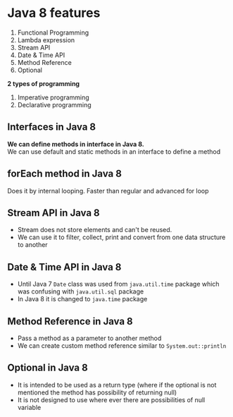 # Java 8 features

1. Functional Programming
2. Lambda expression
3. Stream API
4. Date & Time API
5. Method Reference
6. Optional

**2 types of programming**
1. Imperative programming
2. Declarative programming

## Interfaces in Java 8
**We can define methods in interface in Java 8.**<br>
We can use default and static methods in an interface to define a method

## forEach method in Java 8
Does it by internal looping. Faster than regular and advanced for loop

## Stream API in Java 8
* Stream does not store elements and can't be reused.
* We can use it to filter, collect, print and convert from one data structure to another

## Date & Time API in Java 8
* Until Java 7 `Date` class was used from `java.util.time` package which was confusing with `java.util.sql` package
* In Java 8 it is changed to `java.time` package

## Method Reference in Java 8
* Pass a method as a parameter to another method
* We can create custom method reference similar to `System.out::println`

## Optional in Java 8
* It is intended to be used as a return type (where if the optional is not mentioned the method has possibility of returning null)
* It is not designed to use where ever there are possibilities of null variable